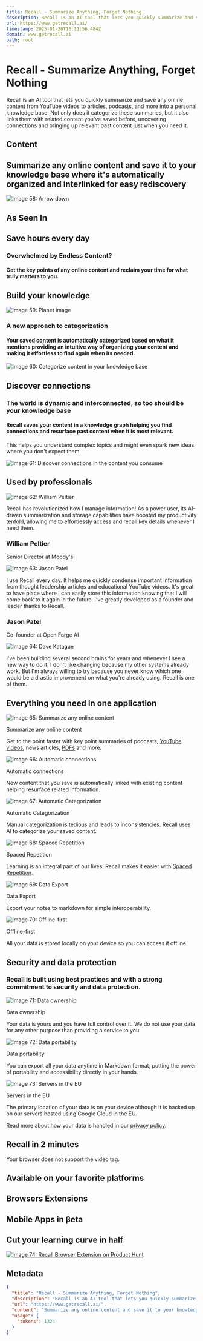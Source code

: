 ```yaml
---
title: Recall - Summarize Anything, Forget Nothing
description: Recall is an AI tool that lets you quickly summarize and save any online content from YouTube videos to articles, podcasts, and more into a personal knowledge base. Not only does it categorize these summaries, but it also links them with related content you've saved before, uncovering connections and bringing up relevant past content just when you need it.
url: https://www.getrecall.ai/
timestamp: 2025-01-20T16:11:56.484Z
domain: www.getrecall.ai
path: root
---
```


# Recall - Summarize Anything, Forget Nothing


Recall is an AI tool that lets you quickly summarize and save any online content from YouTube videos to articles, podcasts, and more into a personal knowledge base. Not only does it categorize these summaries, but it also links them with related content you've saved before, uncovering connections and bringing up relevant past content just when you need it.


## Content

Summarize any online content and save it to your knowledge base where it's automatically organized and interlinked for easy rediscovery
---------------------------------------------------------------------------------------------------------------------------------------

![Image 58: Arrow down](https://www.getrecall.ai/_next/image?url=%2Fimages%2Fhero%2Fdown-arrow.webp&w=256&q=75)

As Seen In
----------

Save hours every day
--------------------

### Overwhelmed by Endless Content?

#### Get the key points of any online content and reclaim your time for what truly matters to you.

Build your knowledge
--------------------

![Image 59: Planet image](https://www.getrecall.ai/svgs/planet.svg)

### A new approach to categorization

#### Your saved content is automatically categorized based on what it mentions providing an intuitive way of organizing your content and making it effortless to find again when its needed.

![Image 60: Categorize content in your knowledge base](https://www.getrecall.ai/images/categorize-content.webp)

Discover connections
--------------------

### The world is dynamic and interconnected, so too should be your knowledge base

#### Recall saves your content in a knowledge graph helping you find connections and resurface past content when it is most relevant.  
This helps you understand complex topics and might even spark new ideas where you don't expect them.

![Image 61: Discover connections in the content you consume](https://www.getrecall.ai/images/connect-content.webp)

Used by professionals
---------------------

![Image 62: William Peltier](https://www.getrecall.ai/images/testimonials/william_peltier.webp)

Recall has revolutionized how I manage information! As a power user, its AI-driven summarization and storage capabilities have boosted my productivity tenfold, allowing me to effortlessly access and recall key details whenever I need them.

### William Peltier

Senior Director at Moody's

![Image 63: Jason Patel](https://www.getrecall.ai/images/testimonials/jason_patel.webp)

I use Recall every day. It helps me quickly condense important information from thought leadership articles and educational YouTube videos. It's great to have place where I can easily store this information knowing that I will come back to it again in the future. I've greatly developed as a founder and leader thanks to Recall.

### Jason Patel

Co-founder at Open Forge AI

![Image 64: Dave Katague](https://www.getrecall.ai/images/testimonials/dave_katague.webp)

I've been building several second brains for years and whenever I see a new way to do it, I don't like changing because my other systems already work. But I'm always willing to try because you never know which one would be a drastic improvement on what you're already using. Recall is one of them.

Everything you need in one application
--------------------------------------

![Image 65: Summarize any online content](https://www.getrecall.ai/_next/image?url=%2Fimages%2Ffeatures-online-content.png&w=128&q=75)

Summarize any online content

Get to the point faster with key point summaries of podcasts, [YouTube videos](https://www.getrecall.ai/post/save-hours-with-the-ultimate-youtube-video-summarizer), news articles, [PDFs](https://www.getrecall.ai/post/pdf-summarizer) and more.

![Image 66: Automatic connections](https://www.getrecall.ai/_next/image?url=%2Fimages%2Ffeatures-auto-connections.png&w=128&q=75)

Automatic connections

New content that you save is automatically linked with existing content helping resurface related information.

![Image 67: Automatic Categorization](https://www.getrecall.ai/_next/image?url=%2Fimages%2Ffeatures-auto-categorization.png&w=128&q=75)

Automatic Categorization

Manual categorization is tedious and leads to inconsistencies. Recall uses AI to categorize your saved content.

![Image 68: Spaced Repetition](https://www.getrecall.ai/_next/image?url=%2Fimages%2Ffeatures-spaced-repetition.png&w=128&q=75)

Spaced Repetition

Learning is an integral part of our lives. Recall makes it easier with [Spaced Repetition](https://www.getrecall.ai/post/supercharge-your-memory-using-spaced-repetition-2023).

![Image 69: Data Export](https://www.getrecall.ai/_next/image?url=%2Fimages%2Ffeatures-data-export.png&w=128&q=75)

Data Export

Export your notes to markdown for simple interoperability.

![Image 70: Offline-first](https://www.getrecall.ai/_next/image?url=%2Fimages%2Ffeatures-offline-first.png&w=128&q=75)

Offline-first

All your data is stored locally on your device so you can access it offline.

Security and data protection
----------------------------

### Recall is built using best practices and with a strong commitment to security and data protection.

![Image 71: Data ownership](https://www.getrecall.ai/svgs/data-ownership.svg)

Data ownership

Your data is yours and you have full control over it. We do not use your data for any other purpose than providing a service to you.

![Image 72: Data portability](https://www.getrecall.ai/svgs/data-portability.svg)

Data portability

You can export all your data anytime in Markdown format, putting the power of portability and accessibility directly in your hands.

![Image 73: Servers in the EU](https://www.getrecall.ai/svgs/eu-data.svg)

Servers in the EU

The primary location of your data is on your device although it is backed up on our servers hosted using Google Cloud in the EU.

Read more about how your data is handled in our [privacy policy](https://www.getrecall.ai/privacy-policy).

Recall in 2 minutes
-------------------

Your browser does not support the video tag.

Available on your favorite platforms
------------------------------------

Browsers Extensions
-------------------

Mobile Apps in βeta
-------------------

Cut your learning curve in half
-------------------------------

[![Image 74: Recall Browser Extension on Product Hunt](https://www.getrecall.ai/svgs/product_hunt_product_of_the_month.svg)](https://www.producthunt.com/posts/active-recall?embed=true&utm_source=badge-top-post-badge&utm_medium=badge&utm_souce=badge-active-recall)

## Metadata

```json
{
  "title": "Recall - Summarize Anything, Forget Nothing",
  "description": "Recall is an AI tool that lets you quickly summarize and save any online content from YouTube videos to articles, podcasts, and more into a personal knowledge base. Not only does it categorize these summaries, but it also links them with related content you've saved before, uncovering connections and bringing up relevant past content just when you need it.",
  "url": "https://www.getrecall.ai/",
  "content": "Summarize any online content and save it to your knowledge base where it's automatically organized and interlinked for easy rediscovery\n---------------------------------------------------------------------------------------------------------------------------------------\n\n![Image 58: Arrow down](https://www.getrecall.ai/_next/image?url=%2Fimages%2Fhero%2Fdown-arrow.webp&w=256&q=75)\n\nAs Seen In\n----------\n\nSave hours every day\n--------------------\n\n### Overwhelmed by Endless Content?\n\n#### Get the key points of any online content and reclaim your time for what truly matters to you.\n\nBuild your knowledge\n--------------------\n\n![Image 59: Planet image](https://www.getrecall.ai/svgs/planet.svg)\n\n### A new approach to categorization\n\n#### Your saved content is automatically categorized based on what it mentions providing an intuitive way of organizing your content and making it effortless to find again when its needed.\n\n![Image 60: Categorize content in your knowledge base](https://www.getrecall.ai/images/categorize-content.webp)\n\nDiscover connections\n--------------------\n\n### The world is dynamic and interconnected, so too should be your knowledge base\n\n#### Recall saves your content in a knowledge graph helping you find connections and resurface past content when it is most relevant.  \nThis helps you understand complex topics and might even spark new ideas where you don't expect them.\n\n![Image 61: Discover connections in the content you consume](https://www.getrecall.ai/images/connect-content.webp)\n\nUsed by professionals\n---------------------\n\n![Image 62: William Peltier](https://www.getrecall.ai/images/testimonials/william_peltier.webp)\n\nRecall has revolutionized how I manage information! As a power user, its AI-driven summarization and storage capabilities have boosted my productivity tenfold, allowing me to effortlessly access and recall key details whenever I need them.\n\n### William Peltier\n\nSenior Director at Moody's\n\n![Image 63: Jason Patel](https://www.getrecall.ai/images/testimonials/jason_patel.webp)\n\nI use Recall every day. It helps me quickly condense important information from thought leadership articles and educational YouTube videos. It's great to have place where I can easily store this information knowing that I will come back to it again in the future. I've greatly developed as a founder and leader thanks to Recall.\n\n### Jason Patel\n\nCo-founder at Open Forge AI\n\n![Image 64: Dave Katague](https://www.getrecall.ai/images/testimonials/dave_katague.webp)\n\nI've been building several second brains for years and whenever I see a new way to do it, I don't like changing because my other systems already work. But I'm always willing to try because you never know which one would be a drastic improvement on what you're already using. Recall is one of them.\n\nEverything you need in one application\n--------------------------------------\n\n![Image 65: Summarize any online content](https://www.getrecall.ai/_next/image?url=%2Fimages%2Ffeatures-online-content.png&w=128&q=75)\n\nSummarize any online content\n\nGet to the point faster with key point summaries of podcasts, [YouTube videos](https://www.getrecall.ai/post/save-hours-with-the-ultimate-youtube-video-summarizer), news articles, [PDFs](https://www.getrecall.ai/post/pdf-summarizer) and more.\n\n![Image 66: Automatic connections](https://www.getrecall.ai/_next/image?url=%2Fimages%2Ffeatures-auto-connections.png&w=128&q=75)\n\nAutomatic connections\n\nNew content that you save is automatically linked with existing content helping resurface related information.\n\n![Image 67: Automatic Categorization](https://www.getrecall.ai/_next/image?url=%2Fimages%2Ffeatures-auto-categorization.png&w=128&q=75)\n\nAutomatic Categorization\n\nManual categorization is tedious and leads to inconsistencies. Recall uses AI to categorize your saved content.\n\n![Image 68: Spaced Repetition](https://www.getrecall.ai/_next/image?url=%2Fimages%2Ffeatures-spaced-repetition.png&w=128&q=75)\n\nSpaced Repetition\n\nLearning is an integral part of our lives. Recall makes it easier with [Spaced Repetition](https://www.getrecall.ai/post/supercharge-your-memory-using-spaced-repetition-2023).\n\n![Image 69: Data Export](https://www.getrecall.ai/_next/image?url=%2Fimages%2Ffeatures-data-export.png&w=128&q=75)\n\nData Export\n\nExport your notes to markdown for simple interoperability.\n\n![Image 70: Offline-first](https://www.getrecall.ai/_next/image?url=%2Fimages%2Ffeatures-offline-first.png&w=128&q=75)\n\nOffline-first\n\nAll your data is stored locally on your device so you can access it offline.\n\nSecurity and data protection\n----------------------------\n\n### Recall is built using best practices and with a strong commitment to security and data protection.\n\n![Image 71: Data ownership](https://www.getrecall.ai/svgs/data-ownership.svg)\n\nData ownership\n\nYour data is yours and you have full control over it. We do not use your data for any other purpose than providing a service to you.\n\n![Image 72: Data portability](https://www.getrecall.ai/svgs/data-portability.svg)\n\nData portability\n\nYou can export all your data anytime in Markdown format, putting the power of portability and accessibility directly in your hands.\n\n![Image 73: Servers in the EU](https://www.getrecall.ai/svgs/eu-data.svg)\n\nServers in the EU\n\nThe primary location of your data is on your device although it is backed up on our servers hosted using Google Cloud in the EU.\n\nRead more about how your data is handled in our [privacy policy](https://www.getrecall.ai/privacy-policy).\n\nRecall in 2 minutes\n-------------------\n\nYour browser does not support the video tag.\n\nAvailable on your favorite platforms\n------------------------------------\n\nBrowsers Extensions\n-------------------\n\nMobile Apps in βeta\n-------------------\n\nCut your learning curve in half\n-------------------------------\n\n[![Image 74: Recall Browser Extension on Product Hunt](https://www.getrecall.ai/svgs/product_hunt_product_of_the_month.svg)](https://www.producthunt.com/posts/active-recall?embed=true&utm_source=badge-top-post-badge&utm_medium=badge&utm_souce=badge-active-recall)",
  "usage": {
    "tokens": 1324
  }
}
```
